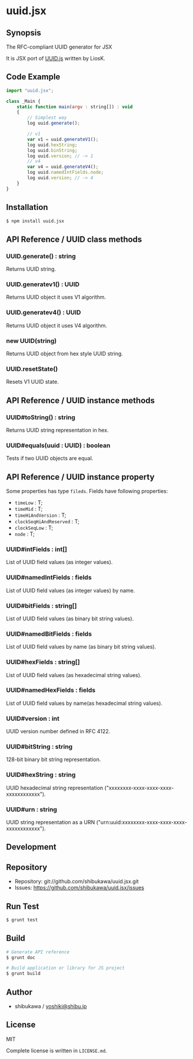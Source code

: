 uuid.jsx
===========================================

Synopsis
---------------

The RFC-compliant UUID generator for JSX

It is JSX port of [UUID.js](https://github.com/LiosK/UUID.js) written by LiosK.

Code Example
---------------

```js
import "uuid.jsx";

class _Main {
    static function main(argv : string[]) : void
    {
        // Simplest way
        log uuid.generate();

        // v1
        var v1 = uuid.generateV1();
        log uuid.hexString;
        log uuid.binString;
        log uuid.version; // -> 1
        // v4
        var v4 = uuid.generateV4();
        log uuid.namedIntFields.node;
        log uuid.version; // -> 4
    }
}
```

Installation
---------------

```sh
$ npm install uuid.jsx
```

API Reference / UUID class methods
----------------------------------------

### UUID.generate() : string

Returns UUID string.

### UUID.generatev1() : UUID

Returns UUID object it uses V1 algorithm.

### UUID.generatev4() : UUID

Returns UUID object it uses V4 algorithm.

### new UUID(string)

Returns UUID object from hex style UUID string.

### UUID.resetState()

Resets V1 UUID state.

API Reference / UUID instance methods
----------------------------------------

### UUID#toString() : string

Returns UUID string representation in hex.

### UUID#equals(uuid : UUID) : boolean

Tests if two UUID objects are equal.

API Reference / UUID instance property
----------------------------------------

Some properties has type `fileds`. Fields have following properties:

* `timeLow` : T;
* `timeMid` : T;
* `timeHiAndVersion` : T;
* `clockSeqHiAndReserved` : T;
* `clockSeqLow` : T;
* `node` : T;

### UUID#intFields : int[]

List of UUID field values (as integer values).

### UUID#namedIntFields : fields

List of UUID field values (as integer values) by name.

### UUID#bitFields : string[]

List of UUID field values (as binary bit string values).

### UUID#namedBitFields : fields

List of UUID field values by name (as binary bit string values).

### UUID#hexFields : string[]

List of UUID field values (as hexadecimal string values).

### UUID#namedHexFields : fields

List of UUID field values by name(as hexadecimal string values).

### UUID#version : int

UUID version number defined in RFC 4122.

### UUID#bitString : string

128-bit binary bit string representation.

### UUID#hexString : string

UUID hexadecimal string representation ("xxxxxxxx-xxxx-xxxx-xxxx-xxxxxxxxxxxx").

### UUID#urn : string

UUID string representation as a URN ("urn:uuid:xxxxxxxx-xxxx-xxxx-xxxx-xxxxxxxxxxxx").

Development
-------------

## Repository

* Repository: git://github.com/shibukawa/uuid.jsx.git
* Issues: https://github.com/shibukawa/uuid.jsx/issues

## Run Test

```sh
$ grunt test
```

## Build

```sh
# Generate API reference
$ grunt doc

# Build application or library for JS project
$ grunt build
```

Author
---------

* shibukawa / yoshiki@shibu.jp

License
------------

MIT

Complete license is written in `LICENSE.md`.
